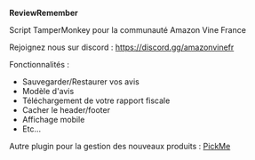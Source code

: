 **__ReviewRemember__**

Script TamperMonkey pour la communauté Amazon Vine France

Rejoignez nous sur discord : https://discord.gg/amazonvinefr

Fonctionnalités :

- Sauvegarder/Restaurer vos avis
- Modèle d'avis
- Téléchargement de votre rapport fiscale
- Cacher le header/footer
- Affichage mobile
- Etc...

Autre plugin pour la gestion des nouveaux produits : [PickMe](https://github.com/TeiTong/pickme)
